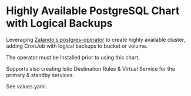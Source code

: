 # Highly Available PostgreSQL Chart with Logical Backups

Leveraging [Zalando's postgres-operator](https://github.com/zalando/postgres-operator) to create highly available cluster, adding CronJob with logical backups to bucket or volume.

The operator must be installed prior to using this chart.

Supports also creating Istio Destination Rules & Virtual Service for the primary & standby services.

See values.yaml.
